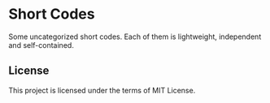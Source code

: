 # Short Codes
Some uncategorized short codes.
Each of them is lightweight, independent and self-contained.

## License
This project is licensed under the terms of MIT License.
